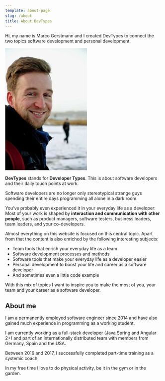 ```yaml
---
template: about-page
slug: /about
title: About DevTypes
---
```


Hi, my name is Marco Gerstmann and I created DevTypes to connect the two topics software development and personal development. 

![](./devtypes-marco.jpg)

**DevTypes** stands for **Developer Types**. This is about software developers and their daily touch points at work.

Software developers are no longer only stereotypical strange guys spending their entire days programming all alone in a dark room.

You’ve probably even experienced it in your everyday life as a developer: Most of your work is shaped by **interaction and communication with other people**, such as product managers, software testers, business leaders, team leaders, and your co-developers.

Almost everything on this website is focused on this central topic. Apart from that the content is also enriched by the following interesting subjects:

- Team tools that enrich your everyday life as a team
- Software development processes and methods
- Software tools that make your everyday life as a developer easier
- Personal development to boost your life and career as a software developer
- And sometimes even a little code example

With this mix of topics I want to inspire you to make the most of you, your team and your career as a software developer.

## About me

I am a permanently employed software engineer since 2014 and have also gained much experience in programming as a working student.

I am currently working as a full-stack developer (Java Spring and Angular 2+) and part of an internationally distributed team with members from Germany, Spain and the USA.

Between 2016 and 2017, I successfully completed part-time training as a systemic coach.

In my free time I love to do physical activity, be it in the gym or in the garden.
